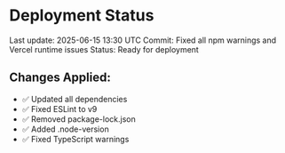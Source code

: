 # Deployment Status

Last update: 2025-06-15 13:30 UTC
Commit: Fixed all npm warnings and Vercel runtime issues
Status: Ready for deployment

## Changes Applied:
- ✅ Updated all dependencies
- ✅ Fixed ESLint to v9
- ✅ Removed package-lock.json
- ✅ Added .node-version
- ✅ Fixed TypeScript warnings